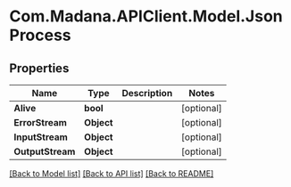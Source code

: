 
# Com.Madana.APIClient.Model.JsonProcess

## Properties

Name | Type | Description | Notes
------------ | ------------- | ------------- | -------------
**Alive** | **bool** |  | [optional] 
**ErrorStream** | **Object** |  | [optional] 
**InputStream** | **Object** |  | [optional] 
**OutputStream** | **Object** |  | [optional] 

[[Back to Model list]](../README.md#documentation-for-models)
[[Back to API list]](../README.md#documentation-for-api-endpoints)
[[Back to README]](../README.md)

